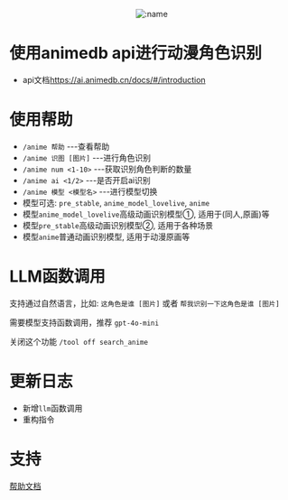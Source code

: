 </div>

<div align="center">

![:name](https://count.getloli.com/@anime_trace?name=anime_trace&theme=booru-jaypee&padding=7&offset=-5&align=top&scale=1&pixelated=1&darkmode=auto&num=0)

</div>

# 使用animedb api进行动漫角色识别
- api文档<https://ai.animedb.cn/docs/#/introduction>

# 使用帮助
- `/anime 帮助` ---查看帮助
- `/anime 识图 [图片]` ---进行角色识别
- `/anime num <1-10>` ---获取识别角色判断的数量
- `/anime ai <1/2>` ---是否开启ai识别
- `/anime 模型 <模型名>` ---进行模型切换
- 模型可选: `pre_stable`, `anime_model_lovelive`, `anime`
- 模型`anime_model_lovelive`高级动画识别模型①, 适用于(同人,原画)等
- 模型`pre_stable`高级动画识别模型②, 适用于各种场景
- 模型`anime`普通动画识别模型, 适用于动漫原画等

# LLM函数调用

  支持通过自然语言，比如: `这角色是谁 [图片]` 或者 `帮我识别一下这角色是谁 [图片]`

  需要模型支持函数调用，推荐 `gpt-4o-mini`

  关闭这个功能 `/tool off search_anime`

# 更新日志
- 新增`llm`函数调用
- 重构指令



# 支持
[帮助文档](https://astrbot.soulter.top/center/docs/%E5%BC%80%E5%8F%91/%E6%8F%92%E4%BB%B6%E5%BC%80%E5%8F%91/
)

